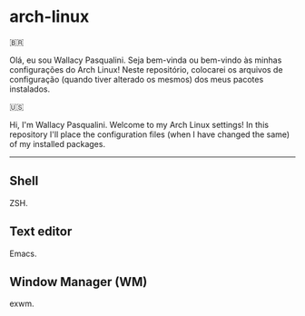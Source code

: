 # arch-linux

🇧🇷

Olá, eu sou Wallacy Pasqualini.
Seja bem-vinda ou bem-vindo às minhas configurações do Arch Linux!
Neste repositório, colocarei os arquivos de configuração (quando tiver alterado os mesmos) dos meus pacotes instalados.

🇺🇸

Hi, I'm Wallacy Pasqualini.
Welcome to my Arch Linux settings!
In this repository I'll place the configuration files (when I have changed the same) of my installed packages.

________________________________________________________________________________________________________________________________________________

## Shell

ZSH.

## Text editor

Emacs.

## Window Manager (WM)

exwm.
